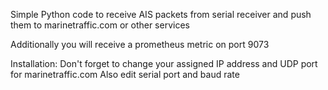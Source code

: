 Simple Python code to receive AIS packets from serial receiver and push them to marinetraffic.com or other services

Additionally you will receive a prometheus metric on port 9073

Installation:
Don't forget to change your assigned IP address and UDP port for marinetraffic.com
Also edit serial port and baud rate


